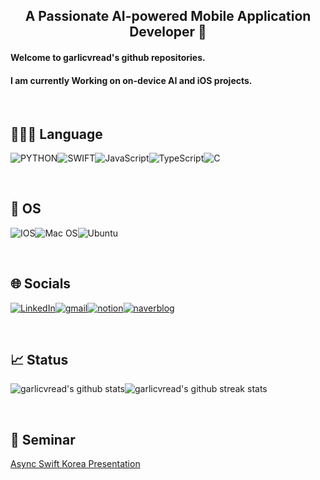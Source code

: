 <div align = 'center'><h2> A Passionate AI-powered Mobile Application Developer 👋 </div>

<div><h4>Welcome to garlicvread's github repositories.</div>
<div><h4>I am currently Working on on-device AI and iOS projects.</div>

<br>

## 🧑🏻‍💻 Language
![PYTHON](https://img.shields.io/badge/Python-3776AB.svg?style=for-the-badge&logo=Python&logoColor=white)![SWIFT](https://img.shields.io/badge/Swift-orange?style=for-the-badge&logo=Swift&logoColor=white)![JavaScript](https://img.shields.io/badge/JavaScript-F7DF1E.svg?style=for-the-badge&logo=JavaScript&logoColor=black)![TypeScript](https://img.shields.io/badge/TypeScript-3178C6.svg?style=for-the-badge&logo=Python&logoColor=white)![C](https://img.shields.io/badge/C-A8B9CC.svg?style=for-the-badge&logo=C&logoColor=white)

<br>

## 🚚 OS
![IOS](https://img.shields.io/badge/iOS-000000?style=for-the-badge&logo=ios&logoColor=white)![Mac OS](https://img.shields.io/badge/mac%20os-000000?style=for-the-badge&logo=macos&logoColor=F0F0F0)![Ubuntu](https://img.shields.io/badge/Ubuntu-E95420?style=for-the-badge&logo=ubuntu&logoColor=white)

<br>

## 🌐 Socials
[![LinkedIn](https://img.shields.io/badge/LinkedIn-%230077B5.svg?style=for-the-badge&logo=linkedin&logoColor=white)](https://linkedin.com/in/garlicvread)[![gmail](https://img.shields.io/badge/Gmail-D14836?style=for-the-badge&logo=gmail&logoColor=white)](mailto:try2quit@korea.ac.kr)[![notion](https://img.shields.io/badge/notion-000000?style=for-the-badge&logo=notion&logoColor=white)](https://www.notion.so/garlicvread-ai-tech/)[![naverblog](https://img.shields.io/badge/naver-03C75A?style=for-the-badge&logo=naver&logoColor=white)](https://blog.naver.com/PostList.naver?blogId=try2quit&categoryNo=7)

<br>

## 📈 Status 
![garlicvread's github stats](https://github-readme-stats.vercel.app/api?username=garlicvread&show_icons=true)![garlicvread's github streak stats](https://github-readme-streak-stats.herokuapp.com/?user=garlicvread&)

<br>

## 👔 Seminar
[Async Swift Korea Presentation](https://www.youtube.com/watch?app=desktop&v=DVauRWCogWI&ab_channel=swiftasync)
